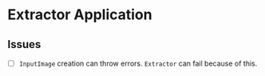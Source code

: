 
# Extractor Application

## Issues
- [ ] `InputImage` creation can throw errors. `Extractor` can fail because of this.
